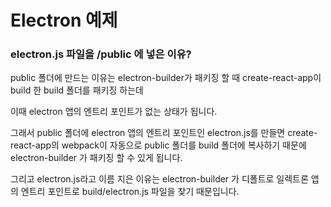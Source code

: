 # Electron 예제

### electron.js 파일을 /public 에 넣은 이유?

public 폴더에 만드는 이유는 electron-builder가 패키징 할 때 create-react-app이 build 한 build 폴더를 패키징 하는데

이때 electron 앱의 엔트리 포인트가 없는 상태가 됩니다.

그래서 public 폴더에 electron 앱의 엔트리 포인트인 electron.js를 만들면 create-react-app의 webpack이 자동으로 public 폴더를 build 폴더에 복사하기 때문에 electron-builder 가 패키징 할 수 있게 됩니다.

그리고 electron.js라고 이름 지은 이유는 electron-builder 가 디폴트로 일렉트론 앱의 엔트리 포인트로 build/electron.js 파일을 찾기 때문입니다.
